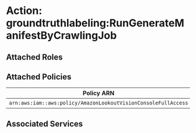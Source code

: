 # Action: groundtruthlabeling:RunGenerateManifestByCrawlingJob

## Attached Roles

## Attached Policies

| Policy ARN | Policy Name |
|------------|-------------|
| `arn:aws:iam::aws:policy/AmazonLookoutVisionConsoleFullAccess` | [AmazonLookoutVisionConsoleFullAccess](../policies.md#amazonlookoutvisionconsolefullaccess) |

## Associated Services

